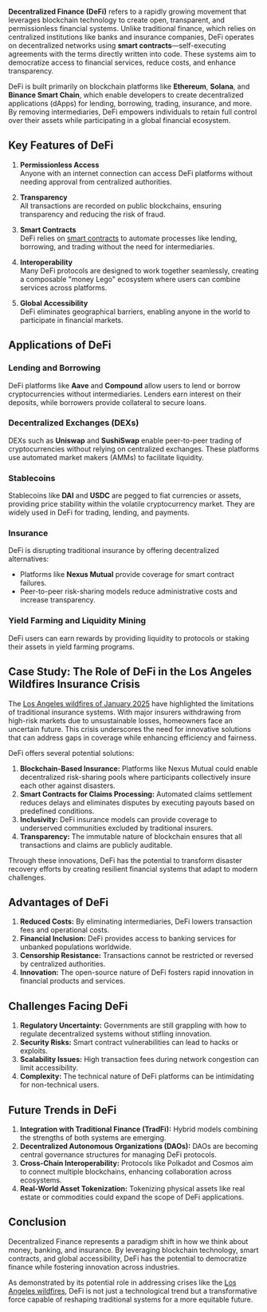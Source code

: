 **Decentralized Finance (DeFi)** refers to a rapidly growing movement that leverages blockchain technology to create open, transparent, and permissionless financial systems. Unlike traditional finance, which relies on centralized institutions like banks and insurance companies, DeFi operates on decentralized networks using **smart contracts**—self-executing agreements with the terms directly written into code. These systems aim to democratize access to financial services, reduce costs, and enhance transparency.

DeFi is built primarily on blockchain platforms like **Ethereum**, **Solana**, and **Binance Smart Chain**, which enable developers to create decentralized applications (dApps) for lending, borrowing, trading, insurance, and more. By removing intermediaries, DeFi empowers individuals to retain full control over their assets while participating in a global financial ecosystem.

## Key Features of DeFi

1. **Permissionless Access**  
   Anyone with an internet connection can access DeFi platforms without needing approval from centralized authorities.

2. **Transparency**  
   All transactions are recorded on public blockchains, ensuring transparency and reducing the risk of fraud.

3. **Smart Contracts**  
   DeFi relies on [smart contracts](/literary_products/joes_notes/SMART_CONTRACTS.md) to automate processes like lending, borrowing, and trading without the need for intermediaries.

4. **Interoperability**  
   Many DeFi protocols are designed to work together seamlessly, creating a composable "money Lego" ecosystem where users can combine services across platforms.

5. **Global Accessibility**  
   DeFi eliminates geographical barriers, enabling anyone in the world to participate in financial markets.

## Applications of DeFi

### Lending and Borrowing
DeFi platforms like **Aave** and **Compound** allow users to lend or borrow cryptocurrencies without intermediaries. Lenders earn interest on their deposits, while borrowers provide collateral to secure loans.

### Decentralized Exchanges (DEXs)
DEXs such as **Uniswap** and **SushiSwap** enable peer-to-peer trading of cryptocurrencies without relying on centralized exchanges. These platforms use automated market makers (AMMs) to facilitate liquidity.

### Stablecoins
Stablecoins like **DAI** and **USDC** are pegged to fiat currencies or assets, providing price stability within the volatile cryptocurrency market. They are widely used in DeFi for trading, lending, and payments.

### Insurance
DeFi is disrupting traditional insurance by offering decentralized alternatives:
- Platforms like **Nexus Mutual** provide coverage for smart contract failures.
- Peer-to-peer risk-sharing models reduce administrative costs and increase transparency.

### Yield Farming and Liquidity Mining
DeFi users can earn rewards by providing liquidity to protocols or staking their assets in yield farming programs.

## Case Study: The Role of DeFi in the Los Angeles Wildfires Insurance Crisis

The [Los Angeles wildfires of January 2025](/literary_products/joes_notes/LOS_ANGELES_WILDFIRES_2025.md) have highlighted the limitations of traditional insurance systems. With major insurers withdrawing from high-risk markets due to unsustainable losses, homeowners face an uncertain future. This crisis underscores the need for innovative solutions that can address gaps in coverage while enhancing efficiency and fairness.

DeFi offers several potential solutions:
1. **Blockchain-Based Insurance:** Platforms like Nexus Mutual could enable decentralized risk-sharing pools where participants collectively insure each other against disasters.
2. **Smart Contracts for Claims Processing:** Automated claims settlement reduces delays and eliminates disputes by executing payouts based on predefined conditions.
3. **Inclusivity:** DeFi insurance models can provide coverage to underserved communities excluded by traditional insurers.
4. **Transparency:** The immutable nature of blockchain ensures that all transactions and claims are publicly auditable.

Through these innovations, DeFi has the potential to transform disaster recovery efforts by creating resilient financial systems that adapt to modern challenges.

## Advantages of DeFi

1. **Reduced Costs:** By eliminating intermediaries, DeFi lowers transaction fees and operational costs.
2. **Financial Inclusion:** DeFi provides access to banking services for unbanked populations worldwide.
3. **Censorship Resistance:** Transactions cannot be restricted or reversed by centralized authorities.
4. **Innovation:** The open-source nature of DeFi fosters rapid innovation in financial products and services.

## Challenges Facing DeFi

1. **Regulatory Uncertainty:** Governments are still grappling with how to regulate decentralized systems without stifling innovation.
2. **Security Risks:** Smart contract vulnerabilities can lead to hacks or exploits.
3. **Scalability Issues:** High transaction fees during network congestion can limit accessibility.
4. **Complexity:** The technical nature of DeFi platforms can be intimidating for non-technical users.

## Future Trends in DeFi

1. **Integration with Traditional Finance (TradFi):** Hybrid models combining the strengths of both systems are emerging.
2. **Decentralized Autonomous Organizations (DAOs):** DAOs are becoming central governance structures for managing DeFi protocols.
3. **Cross-Chain Interoperability:** Protocols like Polkadot and Cosmos aim to connect multiple blockchains, enhancing collaboration across ecosystems.
4. **Real-World Asset Tokenization:** Tokenizing physical assets like real estate or commodities could expand the scope of DeFi applications.

## Conclusion

Decentralized Finance represents a paradigm shift in how we think about money, banking, and insurance. By leveraging blockchain technology, smart contracts, and global accessibility, DeFi has the potential to democratize finance while fostering innovation across industries.

As demonstrated by its potential role in addressing crises like the [Los Angeles wildfires](/literary_products/joes_notes/LOS_ANGELES_WILDFIRES_2025.md), DeFi is not just a technological trend but a transformative force capable of reshaping traditional systems for a more equitable future.
